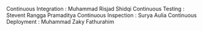 Continuous Integration : Muhammad Risjad Shidqi
Continuous Testing : Stevent Rangga Pramaditya
Continuous Inspection : Surya Aulia
Continuous Deployment : Muhammad Zaky Fathurahim

